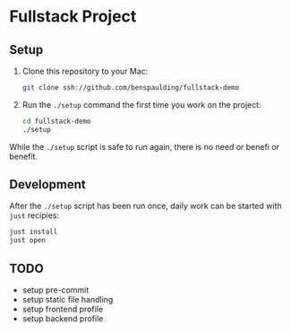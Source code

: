 # Fullstack Project

## Setup

1. Clone this repository to your Mac:

   ```sh
   git clone ssh://github.com/benspaulding/fullstack-demo
   ```

2. Run the `./setup` command the first time you work on the project:

   ```sh
   cd fullstack-demo
   ./setup
   ```

While the `./setup` script is safe to run again, there is no need or benefi or benefit.

## Development

After the `./setup` script has been run once, daily work can be started with `just`
recipies:

```sh
just install
just open
```

## TODO

- setup pre-commit
- setup static file handling
- setup frontend profile
- setup backend profile
